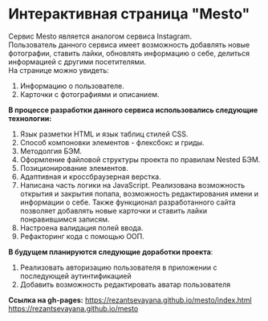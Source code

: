 # __Интерактивная страница "Mesto"__  
Сервис Mesto является аналогом сервиса Instagram.  
Пользователь данного сервиса имеет возможность добавлять новые фотографии, ставить лайки, обновлять информацию о себе, делиться информацией с другими посетителями.  
На странице можно увидеть:  
1. Информацию о пользователе.
2. Карточки с фотографиями и описанием.  


__В процессе разработки данного сервиса использовались следующие технологии:__  
1. Язык разметки HTML и язык таблиц стилей CSS.  
2. Способ компоновки элементов - флексбокс и гриды.  
3. Методолгия БЭМ.  
4. Оформление файловой структуры проекта по правилам Nested БЭМ.
5. Позиционирование элементов. 
6. Адаптивная и кроссбраузерная верстка.  
7. Написана часть логики на JavaScript. Реализована возможность открытия и закрытия попапа, возможность редактирования имени и информации о себе. Также функционал разработанного сайта позволяет добавлять новые карточки и ставить лайки понравившимся записям.  
8. Настроена валидация полей ввода.  
9. Рефакторинг кода с помощью ООП. 

__В будущем планируются следующие доработки проекта__:
1. Реализовать авторизацию пользователя в приложении с последующей аутинтификацией
2. Добавить возможность редактировать аватар пользователя

__Ссылка на gh-pages:__
https://rezantsevayana.github.io/mesto/index.html
https://rezantsevayana.github.io/mesto
 

